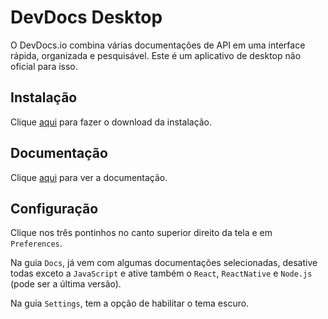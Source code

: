 # DevDocs Desktop

O DevDocs.io combina várias documentações de API em uma interface rápida, organizada e pesquisável. Este é um aplicativo de desktop não oficial para isso.

## Instalação

Clique [aqui](https://devdocs.io) para fazer o download da instalação.

## Documentação

Clique [aqui](https://github.com/egoist/devdocs-desktop) para ver a documentação.

## Configuração

Clique nos três pontinhos no canto superior direito da tela e em `Preferences`.

Na guia `Docs`, já vem com algumas documentações selecionadas, desative todas exceto a `JavaScript` e ative também o `React`, `ReactNative` e `Node.js` (pode ser a última versão).

Na guia `Settings`, tem a opção de habilitar o tema escuro.